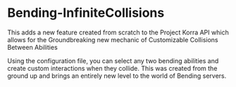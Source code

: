 # Bending-InfiniteCollisions
This adds a new feature created from scratch to the Project Korra API which allows for the Groundbreaking new mechanic of Customizable Collisions Between Abilities

Using the configuration file, you can select any two bending abilities and create custom interactions when they collide. This was created from the ground up and brings an entirely new level to the world of Bending servers.
